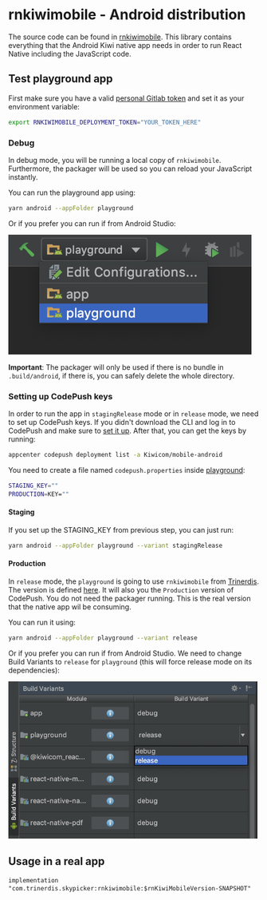 # rnkiwimobile - Android distribution

The source code can be found in [rnkiwimobile](../../android/rnkiwimobile). This library contains everything that the 
Android Kiwi native app needs in order to run React Native including the JavaScript code.

## Test playground app

First make sure you have a valid [personal Gitlab token](https://gitlab.skypicker.com/profile/personal_access_tokens)
and set it as your environment variable:

```bash
export RNKIWIMOBILE_DEPLOYMENT_TOKEN="YOUR_TOKEN_HERE"
```

### Debug

In debug mode, you will be running a local copy of `rnkiwimobile`. 
Furthermore, the packager will be used so you can reload your JavaScript instantly. 

You can run the playground app using:

```bash
yarn android --appFolder playground
```

Or if you prefer you can run if from Android Studio:

![](../assets/android-playground.png)


**Important**: The packager will only be used if there is no bundle in `.build/android`, if there is,
you can safely delete the whole directory.

### Setting up CodePush keys

In order to run the app in `stagingRelease` mode or in `release` mode, we need to set up CodePush keys. If you didn't 
download the CLI and log in to CodePush and make sure to [set it up](../common/code-push.md). After that, you can get
the keys by running:

```bash
appcenter codepush deployment list -a Kiwicom/mobile-android
```

You need to create a file named `codepush.properties` inside [playground](../../android/playground):

```bash
STAGING_KEY=""
PRODUCTION=KEY=""
```

#### Staging

If you set up the STAGING_KEY from previous step, you can just run:

```bash
yarn android --appFolder playground --variant stagingRelease
```

#### Production

In `release` mode, the `playground` is going to use `rnkiwimobile` from [Trinerdis](http://trinerdis.cz:8000/repository/snapshots/com/trinerdis/skypicker/rnkiwimobile/). The version is defined [here](../../.build/package.json#L3).
It will also you the `Production` version of CodePush. 
You do not need the packager running. This is the real version that the native app wil be consuming.

You can run it using:

```bash
yarn android --appFolder playground --variant release
```

Or if you prefer you can run if from Android Studio. We need to change Build Variants to `release` for `playground` (this will force release mode on its dependencies):

<img src="../assets/android-release-variant.png" width="500">

## Usage in a real app

```
implementation "com.trinerdis.skypicker:rnkiwimobile:$rnKiwiMobileVersion-SNAPSHOT"
```
